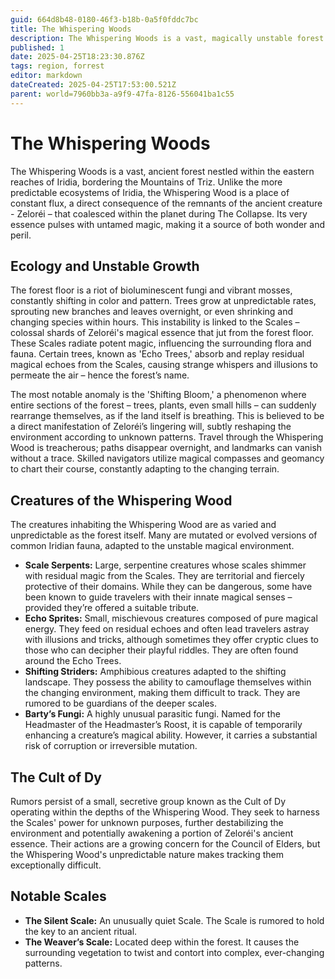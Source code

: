 ```yaml
---
guid: 664d8b48-0180-46f3-b18b-0a5f0fddc7bc
title: The Whispering Woods
description: The Whispering Woods is a vast, magically unstable forest in Iridia, teeming with unpredictable flora, fauna, and the potential for ancient power.
published: 1
date: 2025-04-25T18:23:30.876Z
tags: region, forrest
editor: markdown
dateCreated: 2025-04-25T17:53:00.521Z
parent: world=7960bb3a-a9f9-47fa-8126-556041ba1c55
---
```



# The Whispering Woods

The Whispering Woods is a vast, ancient forest nestled within the eastern reaches of Iridia, bordering the Mountains of Triz. Unlike the more predictable ecosystems of Iridia, the Whispering Wood is a place of constant flux, a direct consequence of the remnants of the ancient creature - Zeloréi – that coalesced within the planet during The Collapse. Its very essence pulses with untamed magic, making it a source of both wonder and peril.

## Ecology and Unstable Growth

The forest floor is a riot of bioluminescent fungi and vibrant mosses, constantly shifting in color and pattern. Trees grow at unpredictable rates, sprouting new branches and leaves overnight, or even shrinking and changing species within hours. This instability is linked to the Scales – colossal shards of Zeloréi's magical essence that jut from the forest floor. These Scales radiate potent magic, influencing the surrounding flora and fauna. Certain trees, known as 'Echo Trees,' absorb and replay residual magical echoes from the Scales, causing strange whispers and illusions to permeate the air – hence the forest’s name.

The most notable anomaly is the 'Shifting Bloom,' a phenomenon where entire sections of the forest – trees, plants, even small hills – can suddenly rearrange themselves, as if the land itself is breathing. This is believed to be a direct manifestation of Zeloréi’s lingering will, subtly reshaping the environment according to unknown patterns. Travel through the Whispering Wood is treacherous; paths disappear overnight, and landmarks can vanish without a trace. Skilled navigators utilize magical compasses and geomancy to chart their course, constantly adapting to the changing terrain.

## Creatures of the Whispering Wood

The creatures inhabiting the Whispering Wood are as varied and unpredictable as the forest itself. Many are mutated or evolved versions of common Iridian fauna, adapted to the unstable magical environment.

*   **Scale Serpents:** Large, serpentine creatures whose scales shimmer with residual magic from the Scales. They are territorial and fiercely protective of their domains. While they can be dangerous, some have been known to guide travelers with their innate magical senses – provided they’re offered a suitable tribute.
*   **Echo Sprites:** Small, mischievous creatures composed of pure magical energy. They feed on residual echoes and often lead travelers astray with illusions and tricks, although sometimes they offer cryptic clues to those who can decipher their playful riddles. They are often found around the Echo Trees.
*   **Shifting Striders:** Amphibious creatures adapted to the shifting landscape. They possess the ability to camouflage themselves within the changing environment, making them difficult to track. They are rumored to be guardians of the deeper scales.
*   **Barty’s Fungi:** A highly unusual parasitic fungi. Named for the Headmaster of the Headmaster’s Roost, it is capable of temporarily enhancing a creature’s magical ability. However, it carries a substantial risk of corruption or irreversible mutation.

## The Cult of Dy

Rumors persist of a small, secretive group known as the Cult of Dy operating within the depths of the Whispering Wood. They seek to harness the Scales' power for unknown purposes, further destabilizing the environment and potentially awakening a portion of Zeloréi's ancient essence. Their actions are a growing concern for the Council of Elders, but the Whispering Wood's unpredictable nature makes tracking them exceptionally difficult. 

## Notable Scales

*   **The Silent Scale:** An unusually quiet Scale. The Scale is rumored to hold the key to an ancient ritual.
*   **The Weaver’s Scale:** Located deep within the forest. It causes the surrounding vegetation to twist and contort into complex, ever-changing patterns.
